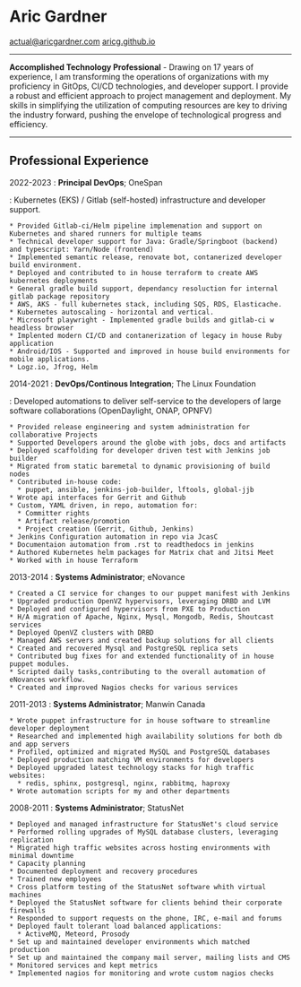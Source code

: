 Aric Gardner
============
actual@aricgardner.com
[aricg.github.io](https://aricg.github.io)

----

**Accomplished Technology Professional** - Drawing on 17 years of experience, I am transforming the operations of organizations with my proficiency in GitOps, CI/CD technologies, and developer support. I provide a robust and efficient approach to project management and deployment. My skills in simplifying the utilization of computing resources are key to driving the industry forward, pushing the envelope of technological progress and efficiency.

----

Professional Experience
---------
2022-2023
:    **Principal DevOps**; OneSpan

: Kubernetes (EKS) / Gitlab (self-hosted) infrastructure and developer support.

    * Provided Gitlab-ci/Helm pipeline implemenation and support on Kubernetes and shared runners for multiple teams
    * Technical developer support for Java: Gradle/Springboot (backend) and typescript: Yarn/Node (frontend)
    * Implemented semantic release, renovate bot, contanerized developer build environment.
    * Deployed and contributed to in house terraform to create AWS kubernetes deployments
    * General gradle build support, dependancy resoluction for internal gitlab package repository
    * AWS, AKS - full kubernetes stack, including SQS, RDS, Elasticache.
    * Kubernetes autoscaling - horizontal and vertical.
    * Microsoft playwright - Implemented gradle builds and gitlab-ci w headless browser
    * Implented modern CI/CD and contanerization of legacy in house Ruby application
    * Android/IOS - Supported and improved in house build environments for mobile applications.
    * Logz.io, Jfrog, Helm

2014-2021
:    **DevOps/Continous Integration**; The Linux Foundation

: Developed automations to deliver self-service to the developers of large software collaborations (OpenDaylight, ONAP, OPNFV)

    * Provided release engineering and system administration for collaborative Projects
    * Supported Developers around the globe with jobs, docs and artifacts
    * Deployed scaffolding for developer driven test with Jenkins job builder
    * Migrated from static baremetal to dynamic provisioning of build nodes
    * Contributed in-house code:
      * puppet, ansible, jenkins-job-builder, lftools, global-jjb
    * Wrote api interfaces for Gerrit and Github
    * Custom, YAML driven, in repo, automation for:
      * Committer rights
      * Artifact release/promotion
      * Project creation (Gerrit, Github, Jenkins)
    * Jenkins Configuration automation in repo via JcasC
    * Documentaion automation from .rst to readthedocs in jenkins
    * Authored Kubernetes helm packages for Matrix chat and Jitsi Meet
    * Worked with in house Terraform

2013-2014
:    **Systems Administrator**; eNovance

    * Created a CI service for changes to our puppet manifest with Jenkins
    * Upgraded production OpenVZ hypervisors, leveraging DRBD and LVM
    * Deployed and configured hypervisors from PXE to Production
    * H/A migration of Apache, Nginx, Mysql, Mongodb, Redis, Shoutcast services
    * Deployed OpenVZ clusters with DRBD
    * Managed AWS servers and created backup solutions for all clients
    * Created and recovered Mysql and PostgreSQL replica sets
    * Contributed bug fixes for and extended functionality of in house puppet modules.
    * Scripted daily tasks,contributing to the overall automation of eNovances workflow.
    * Created and improved Nagios checks for various services

2011-2013
:    **Systems Administrator**; Manwin Canada

    * Wrote puppet infrastructure for in house software to streamline developer deployment
    * Researched and implemented high availability solutions for both db and app servers
    * Profiled, optimized and migrated MySQL and PostgreSQL databases
    * Deployed production matching VM environments for developers
    * Deployed upgraded latest technology stacks for high traffic websites:
      * redis, sphinx, postgresql, nginx, rabbitmq, haproxy
    * Wrote automation scripts for my and other departments

2008-2011
:    **Systems Administrator**; StatusNet

    * Deployed and managed infrastructure for StatusNet's cloud service
    * Performed rolling upgrades of MySQL database clusters, leveraging replication
    * Migrated high traffic websites across hosting environments with minimal downtime
    * Capacity planning
    * Documented deployment and recovery procedures
    * Trained new employees
    * Cross platform testing of the StatusNet software whith virtual machines
    * Deployed the StatusNet software for clients behind their corporate firewalls
    * Responded to support requests on the phone, IRC, e-mail and forums
    * Deployed fault tolerant load balanced applications:
      * ActiveMQ, Meteord, Prosody
    * Set up and maintained developer environments which matched production
    * Set up and maintained the company mail server, mailing lists and CMS
    * Monitored services and kept metrics
    * Implemented nagios for monitoring and wrote custom nagios checks
